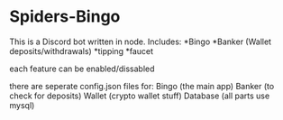 # Spiders-Bingo

This is a Discord bot written in node.
Includes:
*Bingo
*Banker (Wallet deposits/withdrawals)
*tipping
*faucet

each feature can be enabled/dissabled

there are seperate config.json files for:
Bingo (the main app)
Banker (to check for deposits)
Wallet (crypto wallet stuff)
Database (all parts use mysql)


